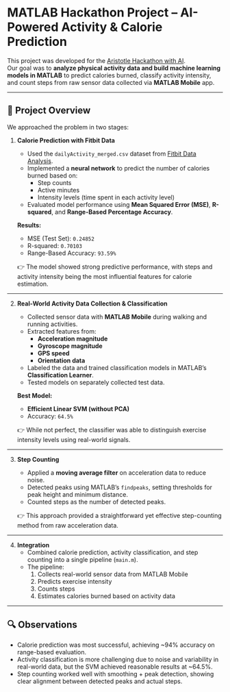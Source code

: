# MATLAB Hackathon Project – AI-Powered Activity & Calorie Prediction

This project was developed for the [Aristotle Hackathon with AI](https://aristotle-hackathon.devpost.com/).  
Our goal was to **analyze physical activity data and build machine learning models in MATLAB** to predict calories burned, classify activity intensity, and count steps from raw sensor data collected via **MATLAB Mobile** app.

---

## 📌 Project Overview

We approached the problem in two stages:

1. **Calorie Prediction with Fitbit Data**
   - Used the `dailyActivity_merged.csv` dataset from [Fitbit Data Analysis](https://github.com/PriyalChotwani/Fitbit-DataAnalysis).
   - Implemented a **neural network** to predict the number of calories burned based on:
     - Step counts
     - Active minutes
     - Intensity levels (time spent in each activity level)
   - Evaluated model performance using **Mean Squared Error (MSE)**, **R-squared**, and **Range-Based Percentage Accuracy**.

   **Results:**
   - MSE (Test Set): `0.24852`
   - R-squared: `0.70103`
   - Range-Based Accuracy: `93.59%`

   👉 The model showed strong predictive performance, with steps and activity intensity being the most influential features for calorie estimation.

---

2. **Real-World Activity Data Collection & Classification**
   - Collected sensor data with **MATLAB Mobile** during walking and running activities.
   - Extracted features from:
     - **Acceleration magnitude**
     - **Gyroscope magnitude**
     - **GPS speed**
     - **Orientation data**
   - Labeled the data and trained classification models in MATLAB’s **Classification Learner**.
   - Tested models on separately collected test data.

   **Best Model:**
   - **Efficient Linear SVM (without PCA)**
   - Accuracy: `64.5%`

   👉 While not perfect, the classifier was able to distinguish exercise intensity levels using real-world signals.

---

3. **Step Counting**
   - Applied a **moving average filter** on acceleration data to reduce noise.
   - Detected peaks using MATLAB’s `findpeaks`, setting thresholds for peak height and minimum distance.
   - Counted steps as the number of detected peaks.

   👉 This approach provided a straightforward yet effective step-counting method from raw acceleration data.

---

4. **Integration**
   - Combined calorie prediction, activity classification, and step counting into a single pipeline (`main.m`).
   - The pipeline:
     1. Collects real-world sensor data from MATLAB Mobile
     2. Predicts exercise intensity
     3. Counts steps
     4. Estimates calories burned based on activity data

---

## 🔍 Observations
  - Calorie prediction was most successful, achieving ~94% accuracy on range-based evaluation.
  - Activity classification is more challenging due to noise and variability in real-world data, but the SVM achieved reasonable results at ~64.5%.
  - Step counting worked well with smoothing + peak detection, showing clear alignment between detected peaks and actual steps.
